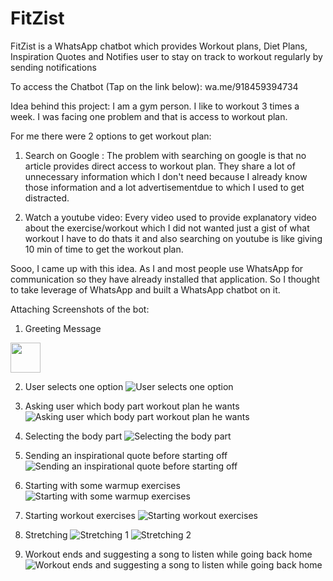 # FitZist
FitZist is a WhatsApp chatbot which provides Workout plans, Diet Plans, Inspiration Quotes and Notifies user to stay on track to workout regularly by sending notifications

To access the Chatbot (Tap on the link below):
wa.me/918459394734

Idea behind this project:
I am a gym person. I like to workout 3 times a week.
I was facing one problem and that is access to workout plan. 

For me there were 2 options to get workout plan:
1. Search on Google : The problem with searching on google is that no article provides direct access to workout plan. They share a lot of unnecessary information which I don't need because I already know those information and a lot advertisementdue to which I used to get distracted.

2. Watch a youtube video: Every video used to provide explanatory video about the exercise/workout which I did not wanted just a gist of what workout I have to do thats it and also searching on youtube is like giving 10 min of time to get the workout plan.



Sooo, I came up with this idea.
As I and most people use WhatsApp for communication so they have already installed that application. So I thought to take leverage of WhatsApp and built a WhatsApp chatbot on it.


Attaching Screenshots of the bot:
1. Greeting Message
<img src="[https://github.com/favicon.ico](https://github.com/gshubham533/FitZist/blob/main/Screenshot/1.%20Greeting%20Message.PNG)" height="48">

2. User selects one option
![User selects one option](https://github.com/gshubham533/FitZist/blob/main/Screenshot/2.%20User%20selects%20one%20option.PNG)

3. Asking user which body part workout plan he wants
![Asking user which body part workout plan he wants](https://github.com/gshubham533/FitZist/blob/main/Screenshot/3.%20Asking%20user%20which%20body%20part%20workout%20plan%20he%20wants.PNG)

4. Selecting the body part
![Selecting the body part](https://github.com/gshubham533/FitZist/blob/main/Screenshot/4.%20Selecting%20the%20body%20part.PNG)

5. Sending an inspirational quote before starting off
![Sending an inspirational quote before starting off](https://github.com/gshubham533/FitZist/blob/main/Screenshot/5.%20Sending%20an%20inspirational%20quote%20before%20starting%20off.PNG)

6. Starting with some warmup exercises
![Starting with some warmup exercises](https://github.com/gshubham533/FitZist/blob/main/Screenshot/6.%20Starting%20with%20some%20warmup%20exercises.PNG)

7. Starting workout exercises
![Starting workout exercises](https://github.com/gshubham533/FitZist/blob/main/Screenshot/7.%20Starting%20workout%20exercises.PNG)

8. Stretching
![Stretching 1](https://github.com/gshubham533/FitZist/blob/main/Screenshot/8.%20Stretching.PNG)
![Stretching 2](https://github.com/gshubham533/FitZist/blob/main/Screenshot/9.%20Stretching2.PNG)

9. Workout ends and suggesting a song to listen while going back home
![Workout ends and suggesting a song to listen while going back home](https://github.com/gshubham533/FitZist/blob/main/Screenshot/10.%20Workout%20ends%20and%20suggesting%20a%20song%20to%20listen%20while%20going%20back%20home.PNG)
